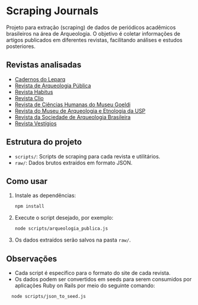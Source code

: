 # Scraping Journals

Projeto para extração (scraping) de dados de periódicos acadêmicos brasileiros na área de Arqueologia. O objetivo é coletar informações de artigos publicados em diferentes revistas, facilitando análises e estudos posteriores.

## Revistas analisadas

- [Cadernos do Leparq](https://periodicos.ufpel.edu.br/index.php/lepaarq/issue/archive)
- [Revista de Arqueologia Pública](https://periodicos.sbu.unicamp.br/ojs/index.php/rap/issue/archive)
- [Revista Habitus](https://seer.pucgoias.edu.br/index.php/habitus/issue/archive)
- [Revista Clio](https://periodicos.ufpe.br/revistas/index.php/clioarqueologica/issue/archive)
- [Revista de Ciências Humanas do Museu Goeldi](http://editora.museu-goeldi.br/humanas/#)
- [Revista do Museu de Arqueologia e Etnologia da USP](https://revistas.usp.br/revmae/issue/archive)
- [Revista da Sociedade de Arqueologia Brasileira](https://revista.sabnet.org/ojs/index.php/sab/issue/archive)
- [Revista Vestígios](https://periodicos.ufmg.br/index.php/vestigios)

## Estrutura do projeto

- `scripts/`: Scripts de scraping para cada revista e utilitários.
- `raw/`: Dados brutos extraídos em formato JSON.

## Como usar

1. Instale as dependências:
   ```bash
   npm install
   ```

2. Execute o script desejado, por exemplo:
   ```bash
   node scripts/arqueologia_publica.js
   ```

3. Os dados extraídos serão salvos na pasta `raw/`.

## Observações

- Cada script é específico para o formato do site de cada revista.
- Os dados podem ser convertidos em seeds para serem consumidos por aplicações Ruby on Rails por meio do seguinte comando:

```bash
  node scripts/json_to_seed.js
```


